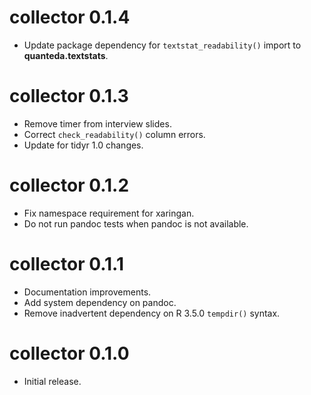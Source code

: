 # collector 0.1.4

* Update package dependency for  `textstat_readability()` import to
  **quanteda.textstats**.

# collector 0.1.3

* Remove timer from interview slides.
* Correct `check_readability()` column errors.
* Update for tidyr 1.0 changes.

# collector 0.1.2

* Fix namespace requirement for xaringan.
* Do not run pandoc tests when pandoc is not available.

# collector 0.1.1

* Documentation improvements.
* Add system dependency on pandoc.
* Remove inadvertent dependency on R 3.5.0 `tempdir()` syntax.

# collector 0.1.0

* Initial release.
